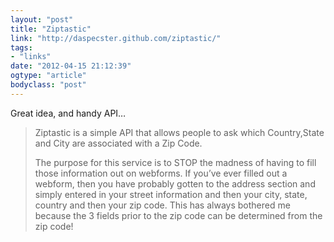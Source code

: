 ```yaml
---
layout: "post"
title: "Ziptastic"
link: "http://daspecster.github.com/ziptastic/"
tags: 
- "links"
date: "2012-04-15 21:12:39"
ogtype: "article"
bodyclass: "post"
---
```


Great idea, and handy API…

> Ziptastic is a simple API that allows people to ask which Country,State and City are associated with a Zip Code.
> 
> The purpose for this service is to STOP the madness of having to fill those information out on webforms. If you’ve ever filled out a webform, then you have probably gotten to the address section and simply entered in your street information and then your city, state, country and then your zip code. This has always bothered me because the 3 fields prior to the zip code can be determined from the zip code!